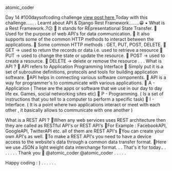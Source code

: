 atomic_coder

Day 14 #100daysofcoding challenge [ view post here ](https://www.instagram.com/p/CMNUCI1pJp1/ "Goto Day14 post")
Today with this challenge......
.
Learnt about API & Django Rest Framework........😀
▪
What is a Rest Framework..?😕
🔸 It stands for REpresentational State Transfer.
🔸 Used for the purpose of web API's for data communication.
🔸 It also supports some of the common HTTP methods to interact between the applications.
🔸 Some common HTTP methods : GET, PUT, POST, DELETE.
🔸 GET -> used to return the records or data i.e. used to retrieve a resource
🔸 PUT -> used to change the state or update the resource.
🔸 POST -> used to create a resource.
🔸 DELETE -> delete or remove the resource
.
.
.
What is API ?
🔸 API refers to Application Programming Interface
🔸 Simply put it is a set of subroutine definitions, protocols and tools for building application software.
🔸API helps in connecting various software components.
🔸 API is a way for programmer's to communicate with various applications.
🔸 A - Application ( These are the apps or software that we use in our day to day life ex. Games, social networking sites etc)
🔸 P - Programming. ( Is a set of instructions that you tell to a computer to perform a specific task)
🔸 I - Interface. ( It is a point where two applications interact or meet with each other , it basically allows to communicate with one another )

What is a REST API ?
🔸When any web services uses REST architecture then they are called as RESTful API's or REST APl's
🔸For Example : FacebookAPI, GoogleAPI, TwitterAPI etc. all of them are REST API's
🔸You can create your own API's as well.
🔸To make a REST API's you need to have a device access to the website's data through a common data transfer format.
🔸Here we use JSON a light weight data interchange format.
.
.
That's it for today..
.
.
.
.
.
.
Thank you 🤗
@atomic_coder
@atomic_coder
.
.
.
.
.

Happy coding : )
.
.
.
.
.
.